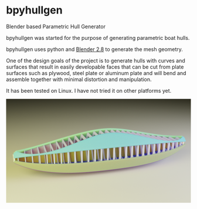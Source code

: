 # bpyhullgen
Blender based Parametric Hull Generator

bpyhullgen was started for the purpose of generating parametric boat hulls.

bpyhullgen uses python and [Blender 2.8](https://www.blender.org/) to generate the mesh geometry.

One of the design goals of the project is to generate hulls with curves and surfaces that result in easily developable faces that can be cut from plate surfaces such as plywood, steel plate or aluminum plate and will bend and assemble together with minimal distortion and manipulation. 

It has been tested on Linux. I have not tried it on other platforms yet. 

![](images/2019_10_13_v07.png)
